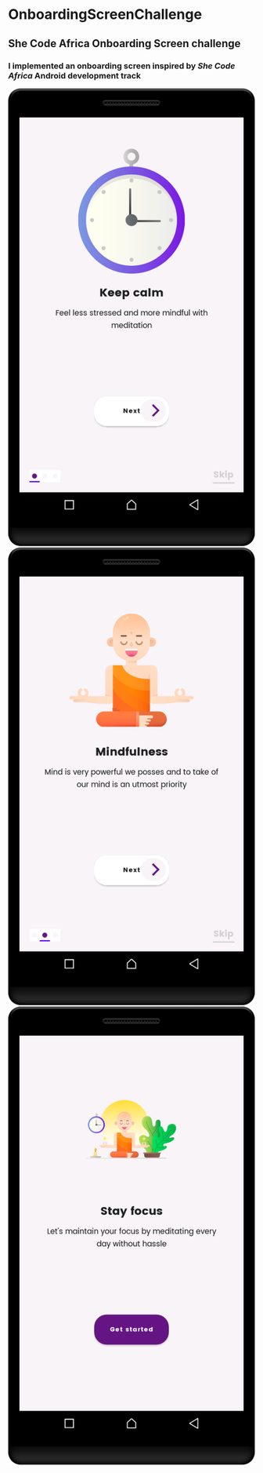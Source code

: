 # OnboardingScreenChallenge
## She Code Africa Onboarding Screen challenge
### I implemented an onboarding screen inspired by *She Code Africa* Android development track
![screen one](https://github.com/Jolugba/OnboardingScreenChallenge/blob/master/Screenshots/screen_one.png) ![screen two](https://github.com/Jolugba/OnboardingScreenChallenge/blob/master/Screenshots/screen_two.png)![screen three](https://github.com/Jolugba/OnboardingScreenChallenge/blob/master/Screenshots/screen_three.png)
